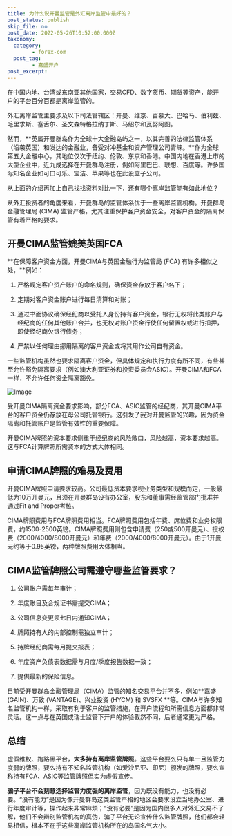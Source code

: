 ```yaml
---
title: 为什么说开曼监管是外汇离岸监管中最好的？
post_status: publish
skip_file: no
post_date: 2022-05-26T10:52:00.000Z
taxonomy:
  category:
        - forex-com
  post_tag:
        - 嘉盛开户
post_excerpt: 
---
```

在中国内地、台湾或东南亚其他国家，交易CFD、数字货币、期货等资产，能开户的平台百分百都是离岸监管的。

外汇离岸监管主要涉及以下司法管辖区：开曼、维京、百慕大、巴哈马、伯利兹、毛里求斯、塞舌尔、圣文森特格拉纳丁斯、马绍尔和瓦努阿图。

然而，**英属开曼群岛作为全球十大金融岛屿之一，以其完善的法律监管体系（沿袭英国）和发达的金融业，备受对冲基金和资产管理公司青睐。**作为全球第五大金融中心，其地位仅次于纽约、伦敦、东京和香港。中国内地在香港上市的大型企业中，近九成选择在开曼群岛注册，例如阿里巴巴、联想、百度等。许多国际知名企业如可口可乐、宝洁、苹果等也在此设立子公司。

从上面的介绍再加上自己找找资料对比一下，还有哪个离岸监管能有如此地位？

从外汇投资者的角度来看，开曼群岛的监管体系优于一些离岸监管机构。开曼群岛金融管理局 (CIMA) 监管严格，尤其注重保护客户资金安全，对客户资金的隔离保管有着严格的要求。

## 开曼CIMA监管媲美英国FCA

**在保障客户资金方面，开曼CIMA与英国金融行为监管局 (FCA) 有许多相似之处，**例如：

1. 严格规定客户资产账户的命名规则，确保资金存放于客户名下；

1. 定期对客户资金账户进行每日清算和对账；

1. 通过书面协议确保经纪商以受托人身份持有客户资金，银行无权将此类账户与经纪商的任何其他账户合并，也无权对账户资金行使任何留置权或进行扣押，即使经纪商欠银行债务；

1. 严禁以任何理由挪用隔离的客户资金或将其用作公司自有资金。

一些监管机构虽然也要求隔离客户资金，但具体规定和执行力度有所不同，有些甚至允许豁免隔离要求（例如澳大利亚证券和投资委员会ASIC）。开曼CIMA和FCA一样，不允许任何资金隔离豁免。

![Image](https://prod-files-secure.s3.us-west-2.amazonaws.com/39ed1227-6d7d-4570-be36-9ccd4a2c4241/bd849744-3fcb-4a37-8312-357962c8f065/image.png?X-Amz-Algorithm=AWS4-HMAC-SHA256&X-Amz-Content-Sha256=UNSIGNED-PAYLOAD&X-Amz-Credential=ASIAZI2LB466V6YIKUVG%2F20250819%2Fus-west-2%2Fs3%2Faws4_request&X-Amz-Date=20250819T101358Z&X-Amz-Expires=3600&X-Amz-Security-Token=IQoJb3JpZ2luX2VjEG4aCXVzLXdlc3QtMiJHMEUCIERfPWPhpuCeYmOwaEfwCWccE2Lf0fDoTwPY2IQ6y%2F%2FrAiEAjEY0TzYk4pXEf2sY5yxP24ECLuZih5LXX2BJwqnj%2BRIqiAQIt%2F%2F%2F%2F%2F%2F%2F%2F%2F%2F%2FARAAGgw2Mzc0MjMxODM4MDUiDBHXB6eeSpurPU7LMyrcA5TVGij8lBUmqBcPC3q1ULRUuFzwb56Z79YM7XGA%2F0GCObANpKNGI1kBS9acEjkJF6tCRvYNi1MLEhP%2FRLgKKbOjQrJtnAySL0v%2FW%2FS%2BVVe1ZZ9tcxnkwl6wJKP64yMAvo8qnb%2BelmQxVSaTLvb3K32DmZ2nZRTxVmdhBZlg2onKos7W%2B2LMtINOSqVOWWQA6w8sveL7nDEsqfXM6G9WZt5bHRv7WjoSaiZSv7Z6ejSC5XIeaWiH2I%2FJ%2Bwpx4BF18JJMRBnCeA3B7gn%2Fsss3LrE8%2FaQb0Hn4Wt2rZWGEnvwO7L%2F4pjFhXRyfgmfxlolTPT5uJLTlQ2c9p2S3V2bQb15X2XsoMw6rmHYm9TPKhbMcdU8Vv8qEXF8klbF%2Bwkdicw%2Fu3%2FGPBBg4peskYB2thL7Dv8jxCIoH6%2F8%2FL4xBUm3RJyYit5jOb0QgTGRc8aqaivUnWoazxRhqzo6omasBeJF3%2BCNz9DiAMWfNiMpD0zorbkjmCqXBS3ihtdWLoUoUGkAGlTnx287p%2B6q9FyQ4Khz2mM8m7r%2Bz%2F0JnK6%2BsN4ekGIUA%2BIS%2BCmwP2P49etF8FMox0wqHD0RUVqU8VkxSsWLBeZvZykJ7s47R6RPx5d0FpSRjAoeUXdtW4dWEMNyWkMUGOqUBFuVDu6HVI92%2FP0gr5hIf3rBkDZBWfvHVWBP3n%2F0pO%2Fea%2BaqQ8LWcEsiINQPlB%2B%2FMytRwVqewhg4X60e8irFTP9tD0gCP5Xg3SKo0ARVSHJIAkz%2BFdXYKD7fKxr8XKgw6cuAWrYMdZZUpHVuMAs5fy6%2B5qMliHe%2BZtue6SrABy6wxaABdLRGFLhRLca2RcHsHnUUTxTiFMQfb2InYscFkkXLgin8G&X-Amz-Signature=4bf580323e6fedae1a09c6dea99218046c57d5d1e3c0a6f9f4ba0c15fa621ec1&X-Amz-SignedHeaders=host&x-amz-checksum-mode=ENABLED&x-id=GetObject)

受开曼CIMA隔离资金要求影响，部分FCA、ASIC监管的经纪商，其开曼CIMA平台的客户资金仍存放在母公司托管银行。这引发了我对开曼监管的兴趣，因为资金隔离和托管账户是监管有效性的重要保障。

开曼CIMA牌照的资本要求侧重于经纪商的风险敞口，风险越高，资本要求越高。这与FCA计算牌照所需资本的方式大体相同。

## **申请CIMA牌照的难易及费用**

开曼CIMA牌照申请要求较高。公司最低资本要求视业务类型和规模而定，一般最低为10万开曼元，且须在开曼群岛设有办公室，股东和董事需经监管部门批准并通过Fit and Proper考核。

CIMA牌照费用与FCA牌照费用相当。FCA牌照费用包括年费、席位费和业务权限费，约1500-2500英镑。CIMA牌照费用则包含申请费（250或500开曼元）、授权费（2000/4000/8000开曼元）和年费（2000/4000/8000开曼元）。由于1开曼元约等于0.95英镑，两种牌照费用大体相当。

## CIMA监管牌照公司需遵守哪些监管要求？

1. 公司账户需每年审计；

1. 年度账目及合规证书需提交CIMA；

1. 公司信息变更须七日内通知CIMA；

1. 牌照持有人的内部控制需独立审计；

1. 持牌经纪商需每月提交报表；

1. 年度资产负债表数据需与月度/季度报告数据一致；

1. 提供最新的保险信息。

目前受开曼群岛金融管理局（CIMA）监管的知名交易平台并不多，例如**嘉盛 (GAIN)、万致 (VANTAGE)、兴业投资 (HYCM) 和 SVSFX **等。CIMA与许多知名监管机构一样，采取有利于客户的监管措施，在开户流程和所需信息方面都非常灵活。这一点与在英国或瑞士监管下开户的体验截然不同，后者通常更为严格。

## 总结

虚假维权、跑路黑平台，**大多持有离岸监管牌照**。这些平台要么只有单一且监管力度弱的牌照，要么持有不知名监管机构（如爱沙尼亚、印尼）颁发的牌照，要么宣称持有FCA、ASIC等监管牌照但实为虚假宣传。

**骗子平台不会刻意选择监管力度强的离岸监管**，因为既没有能力，也没有必要。“没有能力”是因为像开曼群岛这类监管严格的地区会要求设立当地办公室、进行年度审计等，操作起来非常麻烦；“没有必要”是因为国内很多人对外汇交易不了解，他们不会辨别监管机构的真伪，骗子平台无论宣传什么监管牌照，他们都会轻易相信，根本不在乎这些离岸监管机构所在的岛国名气大小。
